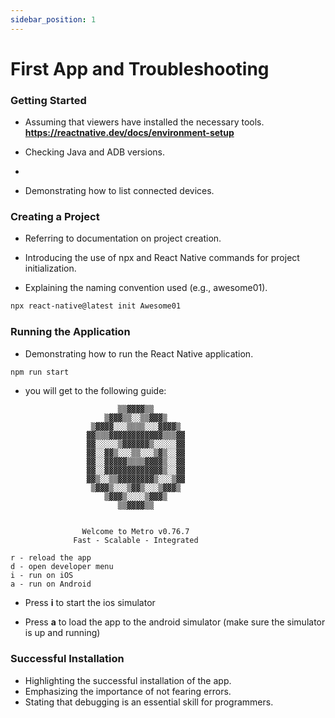 ```yaml
---
sidebar_position: 1
---
```


# First App and Troubleshooting

### **Getting Started**

- Assuming that viewers have installed the necessary tools.
  **https://reactnative.dev/docs/environment-setup**

- Checking Java and ADB versions.
-
- Demonstrating how to list connected devices.

### **Creating a Project**

- Referring to documentation on project creation.

- Introducing the use of npx and React Native commands for project initialization.

- Explaining the naming convention used (e.g., awesome01).

```bash
npx react-native@latest init Awesome01
```

### **Running the Application**

- Demonstrating how to run the React Native application.

```bash
npm run start
```

- you will get to the following guide:

```
                        ▒▒▓▓▓▓▒▒
                     ▒▓▓▓▒▒░░▒▒▓▓▓▒
                  ▒▓▓▓▓░░░▒▒▒▒░░░▓▓▓▓▒
                 ▓▓▒▒▒▓▓▓▓▓▓▓▓▓▓▓▓▒▒▒▓▓
                 ▓▓░░░░░▒▓▓▓▓▓▓▒░░░░░▓▓
                 ▓▓░░▓▓▒░░░▒▒░░░▒▓▒░░▓▓
                 ▓▓░░▓▓▓▓▓▒▒▒▒▓▓▓▓▒░░▓▓
                 ▓▓░░▓▓▓▓▓▓▓▓▓▓▓▓▓▒░░▓▓
                 ▓▓▒░░▒▒▓▓▓▓▓▓▓▓▒░░░▒▓▓
                  ▒▓▓▓▒░░░▒▓▓▒░░░▒▓▓▓▒
                     ▒▓▓▓▒░░░░▒▓▓▓▒
                        ▒▒▓▓▓▓▒▒


                Welcome to Metro v0.76.7
              Fast - Scalable - Integrated

r - reload the app
d - open developer menu
i - run on iOS
a - run on Android
```

- Press **i** to start the ios simulator

- Press **a** to load the app to the android simulator (make sure the simulator is up and running)

### Successful Installation

- Highlighting the successful installation of the app.
- Emphasizing the importance of not fearing errors.
- Stating that debugging is an essential skill for programmers.
